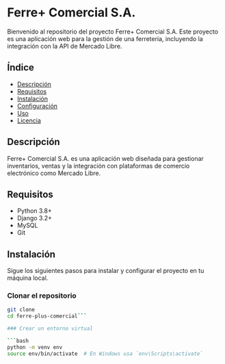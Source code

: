 # Ferre+ Comercial S.A.

Bienvenido al repositorio del proyecto Ferre+ Comercial S.A. Este proyecto es una aplicación web para la gestión de una ferretería, incluyendo la integración con la API de Mercado Libre.

## Índice

- [Descripción](#descripción)
- [Requisitos](#requisitos)
- [Instalación](#instalación)
- [Configuración](#configuración)
- [Uso](#uso)
- [Licencia](#licencia)

## Descripción

Ferre+ Comercial S.A. es una aplicación web diseñada para gestionar inventarios, ventas y la integración con plataformas de comercio electrónico como Mercado Libre.

## Requisitos

- Python 3.8+
- Django 3.2+
- MySQL
- Git

## Instalación

Sigue los siguientes pasos para instalar y configurar el proyecto en tu máquina local.

### Clonar el repositorio

```bash
git clone 
cd ferre-plus-comercial```

### Crear un entorno virtual

```bash
python -m venv env
source env/bin/activate  # En Windows usa `env\Scripts\activate`
